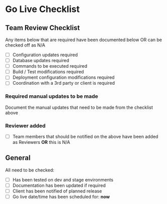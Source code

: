 # Go Live Checklist

## Team Review Checklist
Any items below that are required have been documented below OR can be checked off as N/A

- [ ] Configuration updates required
- [ ] Database updates required
- [ ] Commands to be executed required
- [ ] Build / Test modifications required
- [ ] Deployment configuration modifications required
- [ ] Coordination with a 3rd party or client is required

### Required manual updates to be made
Document the manual updates that need to be made from the checklist above

### Reviewer added
- [ ] Team members that should be notified on the above have been added as Reviewers **OR** this is N/A

## General
All need to be checked:
- [ ] Has been tested on dev and stage environments
- [ ] Documentation has been updated if required
- [ ] Client has been notified of planned release
- [ ] Go live date/time has been scheduled for: **now**
